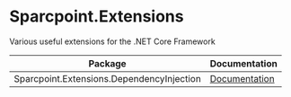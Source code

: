# Sparcpoint.Extensions

Various useful extensions for the .NET Core Framework

| Package | Documentation |
| ------- | ------------- |
| Sparcpoint.Extensions.DependencyInjection | [Documentation](src/Sparcpoint.Extensions.DependencyInjection/Assembly/README.md) |